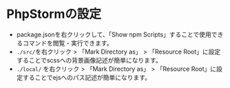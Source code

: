 
# PhpStormの設定

- package.jsonを右クリックして、「Show npm Scripts」することで使用できるコマンドを閲覧・実行できます。  
- `./src/`を右クリック > 「Mark Directory as」 > 「Resource Root」に設定することでscssへの背景画像記述が簡単になります。
- `./local/` を右クリック > 「Mark Directory as」 > 「Resource Root」に設定することでejsへのパス記述が簡単になります。
